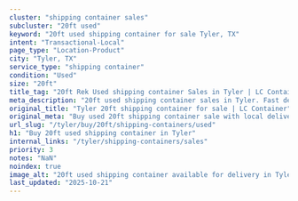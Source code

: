 ```yaml
---
cluster: "shipping container sales"
subcluster: "20ft used"
keyword: "20ft used shipping container for sale Tyler, TX"
intent: "Transactional-Local"
page_type: "Location-Product"
city: "Tyler, TX"
service_type: "shipping container"
condition: "Used"
size: "20ft"
title_tag: "20ft Rek Used shipping container Sales in Tyler | LC Container"
meta_description: "20ft used shipping container sales in Tyler. Fast delivery, competitive pricing. Serving shipping containers area. Quote ID: D1B. Call (214) 524-4168 for your free quote today."
original_title: "Tyler 20ft shipping container for sale | LC Container"
original_meta: "Buy used 20ft shipping container sale with local delivery in Tyler, TX. LC Container — local Since 2003. Request a fast quote today."
url_slug: "/tyler/buy/20ft/shipping-containers/used"
h1: "Buy 20ft used shipping container in Tyler"
internal_links: "/tyler/shipping-containers/sales"
priority: 3
notes: "NaN"
noindex: true
image_alt: "20ft used shipping container available for delivery in Tyler"
last_updated: "2025-10-21"
---
```


<!-- TODO: Add unique city/inventory copy, images, and internal links here. -->
